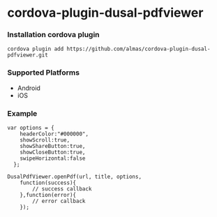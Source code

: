 # cordova-plugin-dusal-pdfviewer


### Installation cordova plugin

```
cordova plugin add https://github.com/almas/cordova-plugin-dusal-pdfviewer.git
```

### Supported Platforms
- Android
- iOS

### Example

```
var options = {
    headerColor:"#000000",
    showScroll:true,
    showShareButton:true,
    showCloseButton:true,
    swipeHorizontal:false
  };

DusalPdfViewer.openPdf(url, title, options,
    function(success){
        // success callback
    },function(error){
        // error callback
    });
```
